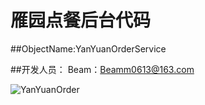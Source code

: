 # 雁园点餐后台代码

##ObjectName:YanYuanOrderService

##开发人员：
Beam：Beamm0613@163.com

![YanYuanOrder](http://49.232.44.19:8080/images/PublicityImages/publicity1.png)